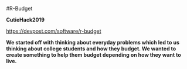 #R-Budget

<b>CutieHack2019</b>

https://devpost.com/software/r-budget

<b> We started off with thinking about everyday problems which led to us thinking about college students and how they budget. We wanted to create something to help them budget depending on how they want to live. </b>
